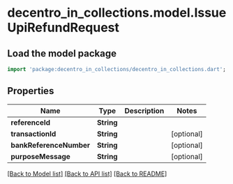 # decentro_in_collections.model.IssueUpiRefundRequest

## Load the model package
```dart
import 'package:decentro_in_collections/decentro_in_collections.dart';
```

## Properties
Name | Type | Description | Notes
------------ | ------------- | ------------- | -------------
**referenceId** | **String** |  | 
**transactionId** | **String** |  | [optional] 
**bankReferenceNumber** | **String** |  | [optional] 
**purposeMessage** | **String** |  | [optional] 

[[Back to Model list]](../README.md#documentation-for-models) [[Back to API list]](../README.md#documentation-for-api-endpoints) [[Back to README]](../README.md)


